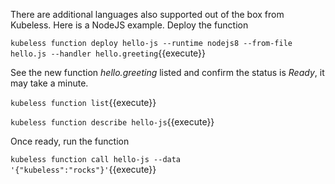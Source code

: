 There are additional languages also supported out of the box from Kubeless. Here is a NodeJS example. Deploy the function

`kubeless function deploy hello-js --runtime nodejs8 --from-file hello.js --handler hello.greeting`{{execute}}

See the new function _hello.greeting_ listed and confirm the status is _Ready_, it may take a minute.

`kubeless function list`{{execute}}

`kubeless function describe hello-js`{{execute}}

Once ready, run the function

`kubeless function call hello-js --data '{"kubeless":"rocks"}'`{{execute}}
